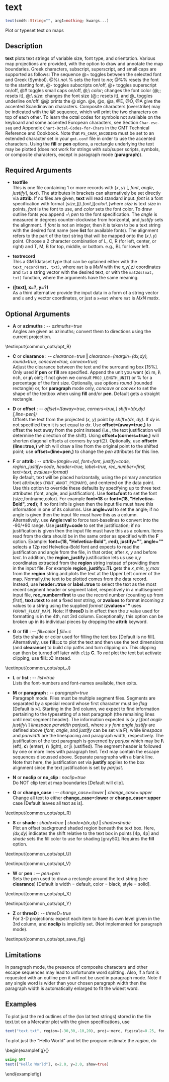 # text

```julia
text(cmd0::String="", arg1=nothing; kwargs...)
```

Plot or typeset text on maps

Description
-----------

**text** plots text strings of variable size, font type, and orientation. Various map projections are provided, with the option to draw and annotate the map boundaries. Greek characters, subscript, superscript, and small caps are supported as follows: The sequence @~ toggles between the selected font and Greek (Symbol). @%\ *no*\ % sets the font to *no*; @%% resets the font to the starting font, @- toggles subscripts on/off, @+ toggles superscript on/off, @# toggles small caps on/off, @;\ *color*; changes the font color (@;; resets it), @:\ *size*: changes the font size (@:: resets it), and @\_ toggles underline on/off. @@ prints the @ sign. @e, @o, @a, @E, @O, @A give the accented Scandinavian characters. Composite characters (overstrike) may be indicated with the @!<char1><char2> sequence, which will print the two characters on top of each other. To learn the octal codes for symbols not available on the keyboard and some accented European characters, see Section `Char-esc-seq` and Appendix `Chart-Octal-Codes-for-Chars` in the GMT Technical Reference and Cookbook. Note that `PS_CHAR_ENCODING` must be set to an extended character set in your `gmt.conf` file in order to use the accented characters. Using the **fill** or **pen** options, a rectangle underlying the text may be plotted (does not work for strings with sub/super scripts, symbols, or composite characters, except in paragraph mode (**paragraph**)). 

Required Arguments
------------------

- **textfile**\
    This is one file containing 1 or more records with (*x*, *y*\ [, *font*, *angle*, *justify*], *text*). The attributes in brackets can alternatively be set directly via **attrib**. If no files are given, **text** will read standard input. *font* is a font specification with format [*size*,][\ *font*,][*color*\ ]where *size* is text size in points, *font* is the font to use, and *color* sets the font color. To draw outline fonts you append =\ *pen* to the font specification. The *angle* is measured in degrees counter-clockwise from horizontal, and *justify* sets the alignment. If *font* is not an integer, then it is taken to be a text string with the desired font name (see **list** for available fonts). The alignment refers to the part of the text string that will be mapped onto the (*x*,\ *y*) point. Choose a 2 character combination of L, C, R (for left, center, or right) and T, M, B for top, middle, or bottom. e.g., BL for lower left.

- **textrecord**\
    This a GMTdataset type that can be optained either with the `text_record(mat, txt)`, where `mat` is a *MxN* with the
    *x,y(,z)* coordinates and `txt` a string vector with the desired text, or with the `mat2ds(mat, txt)` function,
    where the arguments have the same meaning.

- **([text], x=?, y=?)**\
    As a third alternative provide the input data in a form of a string vector and `x` and `y` vector coordinates,
    or just a `x=mat` where `mat` is *MxN* matix.

Optional Arguments
------------------

- **A** or **azimuths** : -- *azimuths=true*\
    Angles are given as azimuths; convert them to directions using the current projection. 

\textinput{common_opts/opt_B}

- **C** or **clearance** : -- *clearance=true* **|** *clearance=(margin=(dx,dy), round=true, concave=true, convex=true)*\
    Adjust the clearance between the text and the surrounding box [15%]. Only used if **pen** or **fill** are specified. Append the unit you want (**c**\ m, **i**\ nch, or **p**\ oint; if not given we consult
    `PROJ_LENGTH_UNIT`) or % for a percentage of the font size. Optionally, use options *round* (rounded rectangle) or, for **paragraph** mode only, *concave* or *convex* to set the shape of the textbox when using **fill** and/or **pen**. Default gets a straight rectangle.

- **D** or **offset** : -- *offset=([away=true, corners=true,] shift=(dx,dy) [,line=pen])*\
    Offsets the text from the projected (*x, y*) point by *shift=(dx, dy)*. If *dy* is not specified then it is set equal to *dx*. Use **offset=(away=true,)** to offset the text away from the point instead (i.e., the text justification will determine the direction of the shift). Using **offset=(corners=true,)** will shorten diagonal offsets at corners by sqrt(2). Optionally, use **offset=(line=true,)** which will draw a line from the original point to the shifted point; use **offset=(line=pen,)** to change the *pen* attributes for this line.

- **F** or **attrib** : -- *attrib=(angle=val, font=font, justify=code, region\_justify=code, header=true, label=true, rec\_number=first, text=text, zvalues=format)*\
    By default, text will be placed horizontally, using the primary annotation font attributes (`FONT_ANNOT_PRIMARY`), and centered on the data point. Use this option to override these defaults by specifying up to three text attributes (font, angle, and justification). Use **font=font** to set the font (size,fontname,color). For example **font=18** or **font=(18, "Helvetica-Bold", :red)**; if no font info is given then the input file must have this information in one of its columns. Use **angle=val** to set the angle; if no angle is given then the input file must have this as a column. Alternatively, use **Angle=val** to force text-baselines to convert into the -90/+90 range.  Use **justify=code** to set the justification; if no justification is given then the input file must have this as a column. Items read from the data should be in the same order as specified with the **F** option. Example: **font=(18, "Helvetica-Bold", :red), justify="", angle=""** selects a 12p red Helvetica-Bold font and expects to read the justification and angle from the file, in that order, after *x*, *y* and before *text*.
    In addition, the **region\_justify** justification lets us use x,y coordinates extracted from the **region** string instead of providing them in the input file. For example **region\_justify=:TL** gets the *x\_min*, *y\_max* from the **region** string and plots the text at the Upper Left corner of the map. Normally,the text to be plotted comes from the data record. Instead, use **header=true** or **label=true** to select the text as the most recent segment header or segment label, respectively in a multisegment input file, **rec\_number=first** to use the record number (counting up from *first*), **text=text** to set a fixed *text* string, or **zvalues** to format incoming *z* values to a string using the supplied *format* (**zvalues=""** uses `FORMAT_FLOAT_MAP`). Note: If **threeD** is in effect then the *z* value used for formatting is in the 4th, not 3rd column.
    Exceptionally, this option can be broken up in its individual pieces by dropping the **attrib** keyword. 

- **G** or **fill** : -- *fill=color* **|** *fill=:c*\
    Sets the shade or color used for filling the text box [Default is no fill]. Alternatively, use **fill=:c** to plot the text and then use the text dimensions (and **clearance**) to build clip paths and turn clipping on. This clipping can then be turned off later with `clip` **C**. To *not* plot the text but activate clipping, use **fill=:C** instead.

\textinput{common_opts/opt_J}

- **L** or **list** : -- *list=true*\
    Lists the font-numbers and font-names available, then exits.

- **M** or **paragraph** : -- *paragraph=true*\
    Paragraph mode. Files must be multiple segment files. Segments are separated by a special record whose first
    character must be *flag* [Default is **>**]. Starting in the 3rd column, we expect to find information
    pertaining to the typesetting of a text paragraph (the remaining lines until next segment header).
    The information expected is (*x y* [*font angle justify*\ ] *linespace parwidth parjust*), where
    *x y font angle justify* are defined above (*font*, *angle*, and *justify* can be set via **F**), while
    *linespace* and *parwidth* are the linespacing and paragraph width, respectively. The justification of the
    text paragraph is governed by *parjust* which may be **l**\ (eft), **c**\ (enter), **r**\ (ight), or
    **j**\ (ustified). The segment header is followed by one or more lines with paragraph text. Text may
    contain the escape sequences discussed above. Separate paragraphs with a blank line. Note that here, the
    justification set via **justify** applies to the box alignment since the text justification is set by *parjust*.

- **N** or **noclip** or **no\_clip** : *noclip=true*\
    Do NOT clip text at map boundaries [Default will clip]. 

- **Q** or **change\_case** : -- *change\_case=:lower* **|** *change\_case=:upper*\
    Change all text to either **change\_case=:lower** or **change\_case=:upper** case [Default leaves all text as is].

\textinput{common_opts/opt_R}

- **S** or **shade** : *shade=true* **|** *shade=(dx,dy)* **|** *shade=shade*\
    Plot an offset background shaded region beneath the text box. Here, *(dx,dy)* indicates the shift relative to
    the text box in points [4p, 4p] and *shade* sets the fill color to use for shading [gray50]. Requires the
    **fill** option.

\textinput{common_opts/opt_U}

\textinput{common_opts/opt_V}

- **W** or **pen** : -- *pen=pen*\
    Sets the pen used to draw a rectangle around the text string (see **clearance**) [Default is width = default, color = black, style = solid].

\textinput{common_opts/opt_X}

\textinput{common_opts/opt_Y}

- **Z** or **threeD** : -- *threeD=true*\
    For 3-D projections: expect each item to have its own level given in the 3rd column, and **noclip** is implicitly set. (Not implemented for paragraph mode). 

\textinput{common_opts/opt_save_fig}


Limitations
-----------

In paragraph mode, the presence of composite characters and other escape sequences may lead to unfortunate
word splitting. Also, if a font is requested with an outline pen it will not be used in paragraph mode.
Note if any single word is wider than your chosen paragraph width then the paragraph width is automatically
enlarged to fit the widest word.

Examples
--------

To plot just the red outlines of the (lon lat text strings) stored in the file text.txt on a Mercator plot with the given specifications, use

```julia
text("text.txt", region=(-30,30,-10,20), proj=:merc, figscale=0.25, font=(18,:Helvetica,"-=0.5p",:red), frame=(annot=5,), show=true)
```

To plot just the "Hello World" and let the program estimate the *region*, do

\begin{examplefig}{}
```julia
using GMT
text(["Hello World"], x=2.0, y=2.0, show=true)
```
\end{examplefig}
